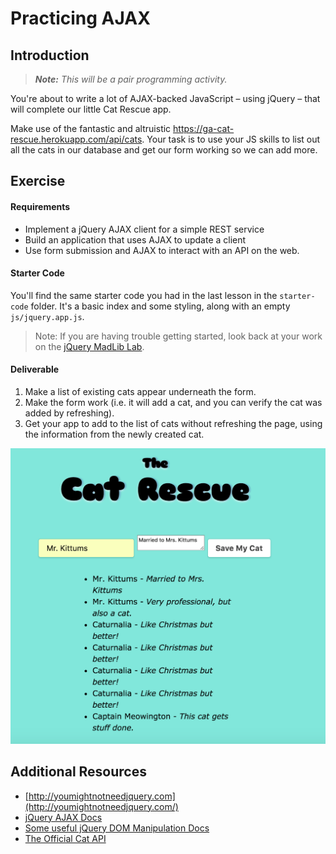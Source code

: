 <!---
title: Practicing AJAX
type: Lab
duration: "1:25"
creator:
    name: Micah Rich
    city: LA
competencies: Front-end intro
--->

# Practicing AJAX

## Introduction

<!--Differentiate by fist-to-five -->

> ***Note:*** _This will be a pair programming activity._

You're about to write a lot of AJAX-backed JavaScript – using jQuery – that will complete our little Cat Rescue app.

Make use of the fantastic and altruistic https://ga-cat-rescue.herokuapp.com/api/cats.  Your task is to use your JS skills to list out all the cats in our database and get our form working so we can add more.

## Exercise

#### Requirements

- Implement a jQuery AJAX client for a simple REST service
- Build an application that uses AJAX to update a client
- Use form submission and AJAX to interact with an API on the web.

#### Starter Code

You'll find the same starter code you had in the last lesson in the `starter-code` folder. It's a basic index and some styling, along with an empty `js/jquery.app.js`.

> Note: If you are having trouble getting started, look back at your work on the [jQuery MadLib Lab](https://github.com/den-wdi-2/css-html-forms-lab).

#### Deliverable

1. Make a list of existing cats appear underneath the form.
2. Make the form work (i.e. it will add a cat, and you can verify the cat was added by refreshing).
3. Get your app to add to the list of cats without refreshing the page, using the information from the newly created cat.

<img width="752" src="assets/catRescueList.png">

## Additional Resources

- [http://youmightnotneedjquery.com](http://youmightnotneedjquery.com/)
- [jQuery AJAX Docs](http://api.jquery.com/jquery.ajax/)
- [Some useful jQuery DOM Manipulation Docs](http://api.jquery.com/prepend/)
- [The Official Cat API](https://ga-cat-rescue.herokuapp.com/api/cats)
